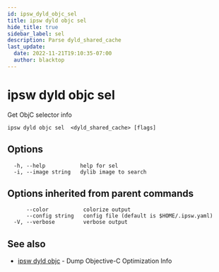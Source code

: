 ```yaml
---
id: ipsw_dyld_objc_sel
title: ipsw dyld objc sel
hide_title: true
sidebar_label: sel
description: Parse dyld_shared_cache
last_update:
  date: 2022-11-21T19:10:35-07:00
  author: blacktop
---
```

# ipsw dyld objc sel

Get ObjC selector info

```
ipsw dyld objc sel  <dyld_shared_cache> [flags]
```

## Options

```
  -h, --help           help for sel
  -i, --image string   dylib image to search
```

## Options inherited from parent commands

```
      --color           colorize output
      --config string   config file (default is $HOME/.ipsw.yaml)
  -V, --verbose         verbose output
```

## See also

* [ipsw dyld objc](/docs/cli/dyld/ipsw_dyld_objc)	 - Dump Objective-C Optimization Info

